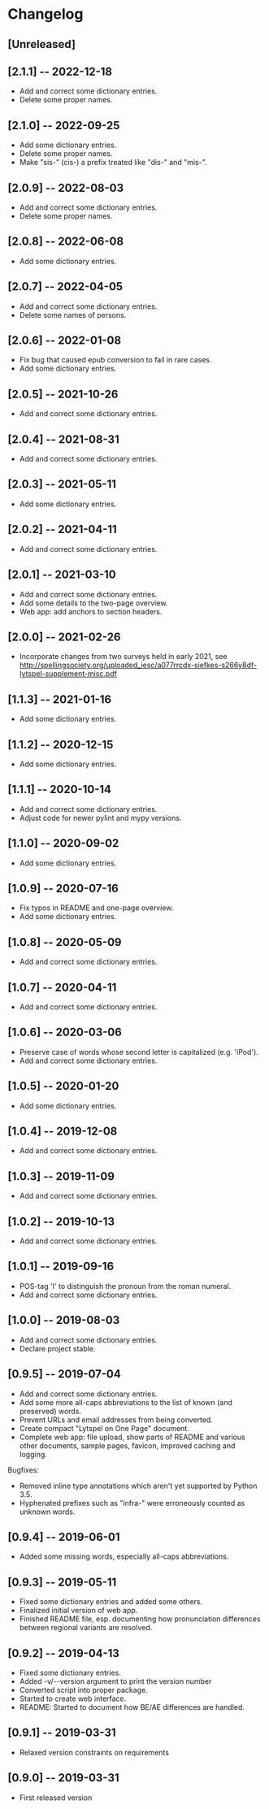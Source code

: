 # Changelog

## [Unreleased]


## [2.1.1] -- 2022-12-18

* Add and correct some dictionary entries.
* Delete some proper names.


## [2.1.0] -- 2022-09-25

* Add some dictionary entries.
* Delete some proper names.
* Make "sis-" (cis-) a prefix treated like "dis-" and "mis-".


## [2.0.9] -- 2022-08-03

* Add and correct some dictionary entries.
* Delete some proper names.


## [2.0.8] -- 2022-06-08

* Add some dictionary entries.


## [2.0.7] -- 2022-04-05

* Add and correct some dictionary entries.
* Delete some names of persons.


## [2.0.6] -- 2022-01-08

* Fix bug that caused epub conversion to fail in rare cases.
* Add some dictionary entries.


## [2.0.5] -- 2021-10-26

* Add and correct some dictionary entries.


## [2.0.4] -- 2021-08-31

* Add and correct some dictionary entries.


## [2.0.3] -- 2021-05-11

* Add some dictionary entries.


## [2.0.2] -- 2021-04-11

* Add and correct some dictionary entries.


## [2.0.1] -- 2021-03-10

* Add and correct some dictionary entries.
* Add some details to the two-page overview.
* Web app: add anchors to section headers.


## [2.0.0] -- 2021-02-26

* Incorporate changes from two surveys held in early 2021, see
  http://spellingsociety.org/uploaded_iesc/a077rrcdx-siefkes-s266y8df-lytspel-supplement-misc.pdf


## [1.1.3] -- 2021-01-16

* Add some dictionary entries.


## [1.1.2] -- 2020-12-15

* Add some dictionary entries.


## [1.1.1] -- 2020-10-14

* Add and correct some dictionary entries.
* Adjust code for newer pylint and mypy versions.


## [1.1.0] -- 2020-09-02

* Add some dictionary entries.


## [1.0.9] -- 2020-07-16

* Fix typos in README and one-page overview.
* Add some dictionary entries.


## [1.0.8] -- 2020-05-09

* Add and correct some dictionary entries.


## [1.0.7] -- 2020-04-11

* Add and correct some dictionary entries.


## [1.0.6] -- 2020-03-06

* Preserve case of words whose second letter is capitalized (e.g. 'iPod').
* Add and correct some dictionary entries.


## [1.0.5] -- 2020-01-20

* Add some dictionary entries.


## [1.0.4] -- 2019-12-08

* Add and correct some dictionary entries.


## [1.0.3] -- 2019-11-09

* Add and correct some dictionary entries.


## [1.0.2] -- 2019-10-13

* Add and correct some dictionary entries.


## [1.0.1] -- 2019-09-16

* POS-tag 'I' to distinguish the pronoun from the roman numeral.
* Add and correct some dictionary entries.


## [1.0.0] -- 2019-08-03

* Add and correct some dictionary entries.
* Declare project stable.


## [0.9.5] -- 2019-07-04

* Add and correct some dictionary entries.
* Add some more all-caps abbreviations to the list of known (and preserved)
  words.
* Prevent URLs and email addresses from being converted.
* Create compact "Lytspel on One Page" document.
* Complete web app: file upload, show parts of README and various other
  documents, sample pages, favicon, improved caching and logging.

Bugfixes:

* Removed inline type annotations which aren't yet supported by Python 3.5.
* Hyphenated prefixes such as "infra-" were erroneously counted as unknown
  words.


## [0.9.4] -- 2019-06-01

* Added some missing words, especially all-caps abbreviations.


## [0.9.3] -- 2019-05-11

* Fixed some dictionary entries and added some others.
* Finalized initial version of web app.
* Finished README file, esp. documenting how pronunciation differences
  between regional variants are resolved.


## [0.9.2] -- 2019-04-13

* Fixed some dictionary entries.
* Added -v/--version argument to print the version number
* Converted script into proper package.
* Started to create web interface.
* README: Started to document how BE/AE differences are handled.


## [0.9.1] -- 2019-03-31

* Relaxed version constraints on requirements


## [0.9.0] -- 2019-03-31

* First released version

